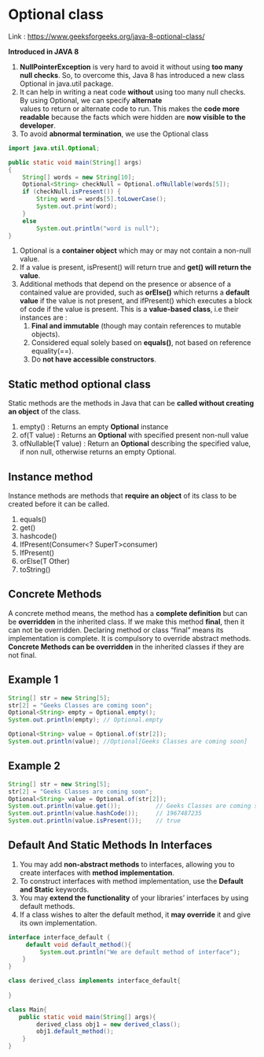 # Optional class

Link : https://www.geeksforgeeks.org/java-8-optional-class/

**Introduced in JAVA 8**

1. **NullPointerException** is very hard to avoid it without using **too many null checks**. So, to overcome this, Java 8 has
   introduced a new class Optional in java.util package. 
2. It can help in writing a neat code **without** using too many null checks. By using Optional, we can specify **alternate**  
   values to return or alternate code to run. This makes the **code more readable** because the facts which were
   hidden are **now visible to the developer**.
3. To avoid **abnormal termination**, we use the Optional class

```java
import java.util.Optional;

public static void main(String[] args)
{
    String[] words = new String[10];
    Optional<String> checkNull = Optional.ofNullable(words[5]);
    if (checkNull.isPresent()) {
        String word = words[5].toLowerCase();
        System.out.print(word);
    }
    else
        System.out.println("word is null");
}
```

1. Optional is a **container object** which may or may not contain a non-null value.
2. If a value is present, isPresent() will return true and **get() will return the value**.
3. Additional methods that depend on the presence or absence of a contained value are provided, such as **orElse()**
   which returns a **default value** if the value is not present, and ifPresent() which executes a block of code
   if the value is present. This is a **value-based class**, i.e their instances are : 
    1. **Final and immutable** (though may contain references to mutable objects).
    2. Considered equal solely based on **equals()**, not based on reference equality(==).
    3. Do **not have accessible constructors**.

## Static method optional class
Static methods are the methods in Java that can be **called without creating an object** of the class. 

1. empty() : Returns an empty **Optional** instance 
2. of(T value) : Returns an **Optional** with specified present non-null value
3. ofNullable(T value) : Return an **Optional** describing the specified value, if non null,
   otherwise returns an empty Optional.

## Instance method 
Instance methods are methods that **require an object** of its class to be created before it can be called. 

1. equals()
2. get()
3. hashcode()
4. IfPresent(Consumer<? SuperT>consumer)
5. IfPresent()
6. orElse(T Other)
7. toString()

## Concrete Methods 
A concrete method means, the method has a **complete definition** but can be **overridden** in the inherited class. If
we make this method **final**, then it can not be overridden. Declaring method or class “final” means its implementation
is complete. It is compulsory to override abstract methods. **Concrete Methods can be overridden** in the inherited classes
if they are not final.

## Example 1

```java
String[] str = new String[5];
str[2] = "Geeks Classes are coming soon";
Optional<String> empty = Optional.empty();
System.out.println(empty); // Optional.empty

Optional<String> value = Optional.of(str[2]);
System.out.println(value); //Optional[Geeks Classes are coming soon]
```

## Example 2

```java
String[] str = new String[5];
str[2] = "Geeks Classes are coming soon";
Optional<String> value = Optional.of(str[2]);
System.out.println(value.get());          // Geeks Classes are coming soon
System.out.println(value.hashCode());     // 1967487235
System.out.println(value.isPresent());    // true
```

## Default And Static Methods In Interfaces

1. You may add **non-abstract methods** to interfaces, allowing you to create interfaces with **method implementation**.
2. To construct interfaces with method implementation, use the **Default and Static** keywords.
3. You may **extend the functionality** of your libraries’ interfaces by using default methods.
4. If a class wishes to alter the default method, it **may override** it and give its own implementation.

```java
interface interface_default {
     default void default_method(){
         System.out.println("We are default method of interface");
    }
}

class derived_class implements interface_default{
 
}

class Main{
   public static void main(String[] args){
        derived_class obj1 = new derived_class();
        obj1.default_method();
    }
}
```
